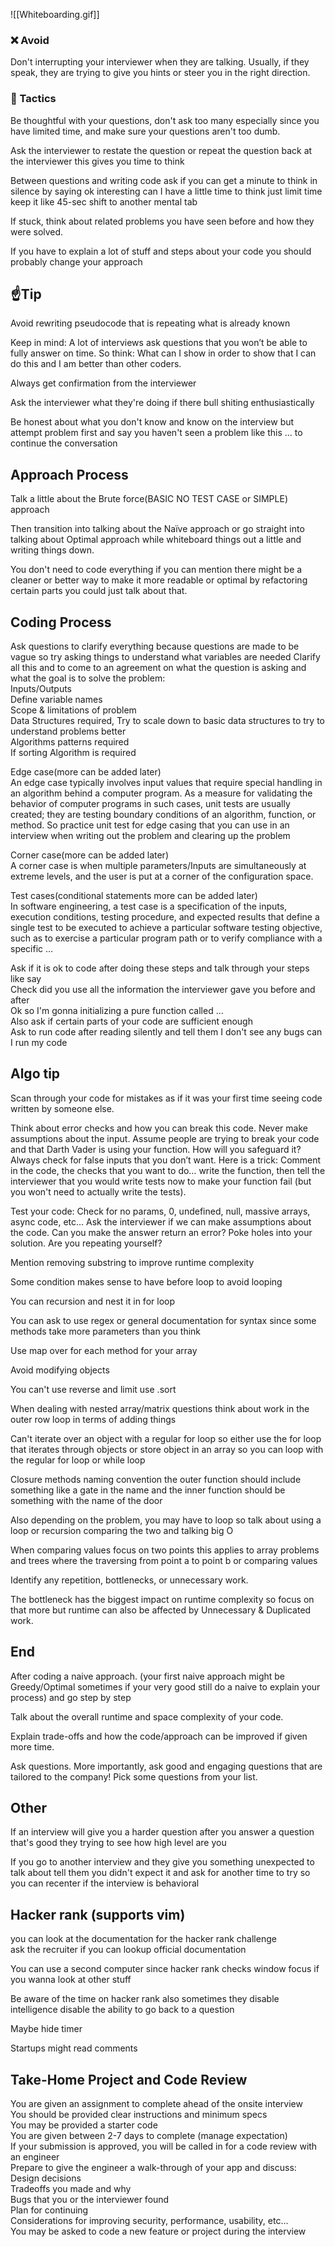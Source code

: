 ![[Whiteboarding.gif]]


### ❌ Avoid  
Don't interrupting your interviewer when they are talking. Usually, if they speak, they are trying to give you hints or steer you in the right direction.  

### 🤌 Tactics  
Be thoughtful with your questions, don't ask too many especially since you have limited time, and make sure your questions aren't too dumb.  

Ask the interviewer to restate the question or repeat the question back at the interviewer this gives you time to think  

Between questions and writing code ask if you can get a minute to think in silence by saying ok interesting can I have a little time to think just limit time keep it like 45-sec shift to another mental tab  

If stuck, think about related problems you have seen before and how they were solved.  

If you have to explain a lot of stuff and steps about your code you should probably change your approach 

## ☝️Tip  
Avoid rewriting pseudocode that is repeating what is already known  

Keep in mind: A lot of interviews ask questions that you won’t be able to fully answer on time. So think: What can I show in order to show that I can do this and I am better than other coders.  

Always get confirmation from the interviewer  

Ask the interviewer what they're doing if there bull shiting enthusiastically  

Be honest about what you don't know and know on the interview but attempt problem first and say you haven't seen a problem like this ... to continue the conversation  

## Approach Process  
Talk a little about the Brute force(BASIC NO TEST CASE or SIMPLE) approach  

Then transition into talking about the Naïve approach or go straight into talking about Optimal approach while whiteboard things out a little and writing things down.  

You don't need to code everything if you can mention there might be a cleaner or better way to make it more readable or optimal by refactoring certain parts you could just talk about that. 

## Coding Process  
Ask questions to clarify everything because questions are made to be vague so try asking things to understand what variables are needed Clarify all this and to come to an agreement on what the question is asking and what the goal is to solve the problem:  
	Inputs/Outputs  
	Define variable names  
	Scope & limitations of problem  
	Data Structures required, Try to scale down to basic data structures to try to understand problems better  
	Algorithms patterns required  
	If sorting Algorithm is required  
	
Edge case(more can be added later)  
	An edge case typically involves input values that require special handling in an algorithm behind a computer program. As a measure for validating the behavior of computer programs in such cases, unit tests are usually created; they are testing boundary conditions of an algorithm, function, or method. So practice unit test for edge casing that you can use in an interview when writing out the problem and clearing up the problem  
	
Corner case(more can be added later)  
	A corner case is when multiple parameters/Inputs are simultaneously at extreme levels, and the user is put at a corner of the configuration space.  

Test cases(conditional statements more can be added later)  
	In software engineering, a test case is a specification of the inputs, execution conditions, testing procedure, and expected results that define a single test to be executed to achieve a particular software testing objective, such as to exercise a particular program path or to verify compliance with a specific …  
	
Ask if it is ok to code after doing these steps and talk through your steps like say  
	Check did you use all the information the interviewer gave you before and after  
	Ok so I'm gonna initializing a pure function called ...  
	Also ask if certain parts of your code are sufficient enough  
	Ask to run code after reading silently and tell them I don't see any bugs can I run my code
	  
## Algo tip  

Scan through your code for mistakes as if it was your first time seeing code written by someone else.  

Think about error checks and how you can break this code. Never make assumptions about the input. Assume people are trying to break your code and that Darth Vader is using your function. How will you safeguard it? Always check for false inputs that you don’t want. Here is a trick: Comment in the code, the checks that you want to do… write the function, then tell the interviewer that you would write tests now to make your function fail (but you won't need to actually write the tests).  

Test your code: Check for no params, 0, undefined, null, massive arrays, async code, etc… Ask the interviewer if we can make assumptions about the code. Can you make the answer return an error? Poke holes into your solution. Are you repeating yourself?  

Mention removing substring to improve runtime complexity  

Some condition makes sense to have before loop to avoid looping  

You can recursion and nest it in for loop  

You can ask to use regex or general documentation for syntax since some methods take more parameters than you think  

Use map over for each method for your array  

Avoid modifying objects  

You can't use reverse and limit use .sort  

When dealing with nested array/matrix questions think about work in the outer row loop in terms of adding things  

Can't iterate over an object with a regular for loop so either use the for loop that iterates through objects or store object in an array so you can loop with the regular for loop or while loop  

Closure methods naming convention the outer function should include something like a gate in the name and the inner function should be something with the name of the door  

Also depending on the problem, you may have to loop so talk about using a loop or recursion comparing the two and talking big O  

When comparing values focus on two points this applies to array problems and trees where the traversing from point a to point b or comparing values  

Identify any repetition, bottlenecks, or unnecessary work.  

The bottleneck has the biggest impact on runtime complexity so focus on that more but runtime can also be affected by Unnecessary & Duplicated work.  

## End  
After coding a naive approach. (your first naive approach might be Greedy/Optimal sometimes if your very good still do a naive to explain your process) and go step by step 

Talk about the overall runtime and space complexity of your code.  

Explain trade-offs and how the code/approach can be improved if given more time.  

Ask questions. More importantly, ask good and engaging questions that are tailored to the company! Pick some questions from your list.  

## Other  
If an interview will give you a harder question after you answer a question that's good they trying to see how high level are you  

If you go to another interview and they give you something unexpected to talk about tell them you didn't expect it and ask for another time to try so you can recenter if the interview is behavioral  

## Hacker rank (supports vim)  

you can look at the documentation for the hacker rank challenge  
ask the recruiter if you can lookup official documentation  

You can use a second computer since hacker rank checks window focus if you wanna look at other stuff  

Be aware of the time on hacker rank also sometimes they disable intelligence disable the ability to go back to a question  

Maybe hide timer  

Startups might read comments  


## Take-Home Project and Code Review  
You are given an assignment to complete ahead of the onsite interview  
You should be provided clear instructions and minimum specs  
You may be provided a starter code  
You are given between 2-7 days to complete (manage expectation)  
If your submission is approved, you will be called in for a code review with an engineer  
Prepare to give the engineer a walk-through of your app and discuss:  
Design decisions  
Tradeoffs you made and why  
Bugs that you or the interviewer found  
Plan for continuing  
Considerations for improving security, performance, usability, etc...  
You may be asked to code a new feature or project during the interview